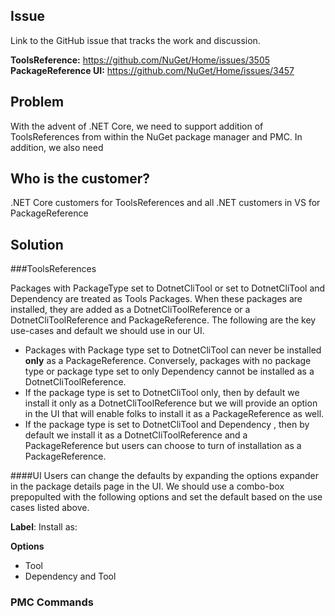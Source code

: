

## Issue
Link to the GitHub issue that tracks the work and discussion.

**ToolsReference:** https://github.com/NuGet/Home/issues/3505
**PackageReference UI:** https://github.com/NuGet/Home/issues/3457


## Problem
With the advent of .NET Core, we need to support addition of ToolsReferences from within the NuGet package manager and PMC. In addition, we also need 

## Who is the customer?
.NET Core customers for ToolsReferences and all .NET customers in VS for PackageReference

## Solution

###ToolsReferences

Packages with PackageType set to DotnetCliTool or set to DotnetCliTool and Dependency are treated as Tools Packages. When these packages are installed, they are added as a DotnetCliToolReference or a DotnetCliToolReference and PackageReference. The following are the key use-cases and default we should use in our UI.

* Packages with Package type set to DotnetCliTool can never be installed **only** as a PackageReference. Conversely, packages with no package type or package type set to only Dependency cannot be installed as a DotnetCliToolReference.
* If the package type is set to DotnetCliTool only, then by default we install it only as a DotnetCliToolReference but we will provide an option in the UI that will enable folks to install it as a PackageReference as well. 
* If the package type is set to DotnetCliTool and Dependency , then by default we install it as a DotnetCliToolReference and a PackageReference but users can choose to turn of installation as a PackageReference.

####UI
Users can change the defaults by expanding the options expander in the package details page in the UI. We should use a combo-box prepopulted with the following options and set the default based on the use cases listed above.

**Label**: Install as:

**Options**

* Tool
* Dependency and Tool

### PMC Commands


